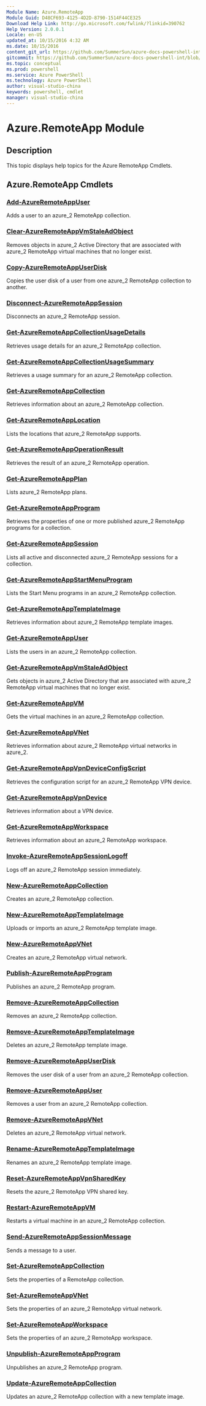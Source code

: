 ```yaml
---
Module Name: Azure.RemoteApp
Module Guid: D48CF693-4125-4D2D-8790-1514F44CE325
Download Help Link: http://go.microsoft.com/fwlink/?linkid=390762
Help Version: 2.0.0.1
Locale: en-US
updated_at: 10/15/2016 4:32 AM
ms.date: 10/15/2016
content_git_url: https://github.com/SummerSun/azure-docs-powershell-int/blob/master/azureps-cmdlets-docs/ServiceManagement/Azure.RemoteApp/v1.0/CmdletMDs/Azure.RemoteApp.md
gitcommit: https://github.com/SummerSun/azure-docs-powershell-int/blob/1bfd8e268acfc1799ad3f17c5a982578f54443cf/azureps-cmdlets-docs/ServiceManagement/Azure.RemoteApp/v1.0/CmdletMDs/Azure.RemoteApp.md
ms.topic: conceptual
ms.prod: powershell
ms.service: Azure PowerShell
ms.technology: Azure PowerShell
author: visual-studio-china
keywords: powershell, cmdlet
manager: visual-studio-china
---
```


# Azure.RemoteApp Module
## Description
This topic displays help topics for the Azure RemoteApp Cmdlets.

## Azure.RemoteApp Cmdlets
### [Add-AzureRemoteAppUser](Add-AzureRemoteAppUser.md)
Adds a user to an azure_2 RemoteApp collection.


### [Clear-AzureRemoteAppVmStaleAdObject](Clear-AzureRemoteAppVmStaleAdObject.md)
Removes objects in azure_2 Active Directory that are associated with azure_2 RemoteApp virtual machines that no longer exist.


### [Copy-AzureRemoteAppUserDisk](Copy-AzureRemoteAppUserDisk.md)
Copies the user disk of a user from one azure_2 RemoteApp collection to another.


### [Disconnect-AzureRemoteAppSession](Disconnect-AzureRemoteAppSession.md)
Disconnects an azure_2 RemoteApp session.


### [Get-AzureRemoteAppCollectionUsageDetails](Get-AzureRemoteAppCollectionUsageDetails.md)
Retrieves usage details for an azure_2 RemoteApp collection.


### [Get-AzureRemoteAppCollectionUsageSummary](Get-AzureRemoteAppCollectionUsageSummary.md)
Retrieves a usage summary for an azure_2 RemoteApp collection.


### [Get-AzureRemoteAppCollection](Get-AzureRemoteAppCollection.md)
Retrieves information about an azure_2 RemoteApp collection.


### [Get-AzureRemoteAppLocation](Get-AzureRemoteAppLocation.md)
Lists the locations that azure_2 RemoteApp supports.


### [Get-AzureRemoteAppOperationResult](Get-AzureRemoteAppOperationResult.md)
Retrieves the result of an azure_2 RemoteApp operation.


### [Get-AzureRemoteAppPlan](Get-AzureRemoteAppPlan.md)
Lists azure_2 RemoteApp plans.


### [Get-AzureRemoteAppProgram](Get-AzureRemoteAppProgram.md)
Retrieves the properties of one or more published azure_2 RemoteApp programs for a collection.


### [Get-AzureRemoteAppSession](Get-AzureRemoteAppSession.md)
Lists all active and disconnected azure_2 RemoteApp sessions for a collection.


### [Get-AzureRemoteAppStartMenuProgram](Get-AzureRemoteAppStartMenuProgram.md)
Lists the Start Menu programs in an azure_2 RemoteApp collection.


### [Get-AzureRemoteAppTemplateImage](Get-AzureRemoteAppTemplateImage.md)
Retrieves information about azure_2 RemoteApp template images.


### [Get-AzureRemoteAppUser](Get-AzureRemoteAppUser.md)
Lists the users in an azure_2 RemoteApp collection.


### [Get-AzureRemoteAppVmStaleAdObject](Get-AzureRemoteAppVmStaleAdObject.md)
Gets objects in azure_2 Active Directory that are associated with azure_2 RemoteApp virtual machines that no longer exist.


### [Get-AzureRemoteAppVM](Get-AzureRemoteAppVM.md)
Gets the virtual machines in an azure_2 RemoteApp collection.


### [Get-AzureRemoteAppVNet](Get-AzureRemoteAppVNet.md)
Retrieves information about azure_2 RemoteApp virtual networks in azure_2.


### [Get-AzureRemoteAppVpnDeviceConfigScript](Get-AzureRemoteAppVpnDeviceConfigScript.md)
Retrieves the configuration script for an azure_2 RemoteApp VPN device.


### [Get-AzureRemoteAppVpnDevice](Get-AzureRemoteAppVpnDevice.md)
Retrieves information about a VPN device.


### [Get-AzureRemoteAppWorkspace](Get-AzureRemoteAppWorkspace.md)
Retrieves information about an azure_2 RemoteApp workspace.


### [Invoke-AzureRemoteAppSessionLogoff](Invoke-AzureRemoteAppSessionLogoff.md)
Logs off an azure_2 RemoteApp session immediately.


### [New-AzureRemoteAppCollection](New-AzureRemoteAppCollection.md)
Creates an azure_2 RemoteApp collection.


### [New-AzureRemoteAppTemplateImage](New-AzureRemoteAppTemplateImage.md)
Uploads or imports an azure_2 RemoteApp template image.


### [New-AzureRemoteAppVNet](New-AzureRemoteAppVNet.md)
Creates an azure_2 RemoteApp virtual network.


### [Publish-AzureRemoteAppProgram](Publish-AzureRemoteAppProgram.md)
Publishes an azure_2 RemoteApp program.


### [Remove-AzureRemoteAppCollection](Remove-AzureRemoteAppCollection.md)
Removes an azure_2 RemoteApp collection.


### [Remove-AzureRemoteAppTemplateImage](Remove-AzureRemoteAppTemplateImage.md)
Deletes an azure_2 RemoteApp template image.


### [Remove-AzureRemoteAppUserDisk](Remove-AzureRemoteAppUserDisk.md)
Removes the user disk of a user from an azure_2 RemoteApp collection.


### [Remove-AzureRemoteAppUser](Remove-AzureRemoteAppUser.md)
Removes a user from an azure_2 RemoteApp collection.


### [Remove-AzureRemoteAppVNet](Remove-AzureRemoteAppVNet.md)
Deletes an azure_2 RemoteApp virtual network.


### [Rename-AzureRemoteAppTemplateImage](Rename-AzureRemoteAppTemplateImage.md)
Renames an azure_2 RemoteApp template image.


### [Reset-AzureRemoteAppVpnSharedKey](Reset-AzureRemoteAppVpnSharedKey.md)
Resets the azure_2 RemoteApp VPN shared key.


### [Restart-AzureRemoteAppVM](Restart-AzureRemoteAppVM.md)
Restarts a virtual machine in an azure_2 RemoteApp collection.


### [Send-AzureRemoteAppSessionMessage](Send-AzureRemoteAppSessionMessage.md)
Sends a message to a user.


### [Set-AzureRemoteAppCollection](Set-AzureRemoteAppCollection.md)
Sets the properties of a RemoteApp collection.


### [Set-AzureRemoteAppVNet](Set-AzureRemoteAppVNet.md)
Sets the properties of an azure_2 RemoteApp virtual network.


### [Set-AzureRemoteAppWorkspace](Set-AzureRemoteAppWorkspace.md)
Sets the properties of an azure_2 RemoteApp workspace.


### [Unpublish-AzureRemoteAppProgram](Unpublish-AzureRemoteAppProgram.md)
Unpublishes an azure_2 RemoteApp program.


### [Update-AzureRemoteAppCollection](Update-AzureRemoteAppCollection.md)
Updates an azure_2 RemoteApp collection with a new template image.




